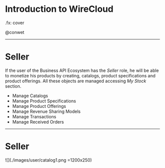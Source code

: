 # Introduction to WireCloud

.fx: cover

@conwet

---
# Seller

If the user of the Business API Ecosystem has the *Seller* role, he will be able to monetize his products by creating, catalogs, product specifications and product offerings. All these objects are managed accessing *My Stock* section.

* Manage Catalogs
* Manage Product Specifications
* Manage Product Offerings
* Manage Revenue Sharing Models
* Manage Transactions
* Manage Received Orders

---
# Seller

![](./images/user/catalog1.png =1200x250)


